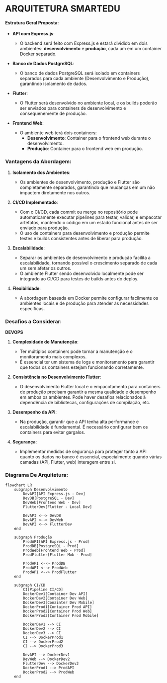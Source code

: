 
# ARQUITETURA SMARTEDU

#### Estrutura Geral Proposta:
- **API com Express.js**:
  - O backend será feito com Express.js e estará dividido em dois ambientes: **desenvolvimento** e **produção**, cada um em um container Docker separado.

- **Banco de Dados PostgreSQL**:
  - O banco de dados PostgreSQL será isolado em containers separados para cada ambiente (Desenvolvimento e Produção), garantindo isolamento de dados.

- **Flutter**:
  - O Flutter será desenvolvido no ambiente local, e os builds poderão ser enviados para containers de desenvolvimento e consequenemente de produção.

- **Frontend Web**:
  - O ambiente web terá dois containers:
    - **Desenvolvimento**: Container para o frontend web durante o desenvolvimento.
    - **Produção**: Container para o frontend web em produção.

### Vantagens da Abordagem:

1. **Isolamento dos Ambientes**:
   - Os ambientes de desenvolvimento, produção e Flutter são completamente separados, garantindo que mudanças em um não impactem diretamente nos outros.

2. **CI/CD Implementado**:
   - Com o CI/CD, cada commit ou merge no repositório pode automaticamente executar pipelines para testar, validar, e empacotar artefatos, mantendo o código em um estado funcional antes de ser enviado para produção.
   - O uso de containers para desenvolvimento e produção permite testes e builds consistentes antes de liberar para produção.

3. **Escalabilidade**:
   - Separar os ambientes de desenvolvimento e produção facilita a escalabilidade, tornando possível o crescimento separado de cada um sem afetar os outros.
   - O ambiente Flutter sendo desenvolvido localmente pode ser integrado ao CI/CD para testes de builds antes do deploy.

4. **Flexibilidade**:
   - A abordagem baseada em Docker permite configurar facilmente os ambientes locais e de produção para atender às necessidades específicas.

### Desafios a Considerar:
**DEVOPS**

1. **Complexidade de Manutenção**:
   - Ter múltiplos containers pode tornar a manutenção e o monitoramento mais complexos.
   - É essencial ter um sistema de logs e monitoramento para garantir que todos os containers estejam funcionando corretamente.

2. **Consistência no Desenvolvimento Flutter**:
   - O desenvolvimento Flutter local e o empacotamento para containers de produção precisam garantir a mesma qualidade e desempenho em ambos os ambientes. Pode haver desafios relacionados à dependência de bibliotecas, configurações de compilação, etc.

3. **Desempenho da API**:
   - Na produção, garantir que a API tenha alta performance e escalabilidade é fundamental. É necessário configurar bem os containers para evitar gargalos.

4. **Segurança**:
   - Implementar medidas de segurança para proteger tanto a API quanto os dados no banco é essencial, especialmente quando várias camadas (API, Flutter, web) interagem entre si.

### Diagrama De Arquitetura:

```mermaid
flowchart LR
    subgraph Desenvolvimento
        DevAPI[API Express.js - Dev]
        DevDB[PostgreSQL - Dev]
        DevWeb[Frontend Web - Dev]
        FlutterDev[Flutter - Local Dev]
        
        DevAPI <--> DevDB
        DevAPI <--> DevWeb
        DevAPI <--> FlutterDev
    end

    subgraph Produção
        ProdAPI[API Express.js - Prod]
        ProdDB[PostgreSQL - Prod]
        ProdWeb[Frontend Web - Prod]
        ProdFlutter[Flutter Mob - Prod]
        
        ProdAPI <--> ProdDB
        ProdAPI <--> ProdWeb
        ProdAPI <--> ProdFlutter
    end

    subgraph CI/CD
        CI[Pipeline CI/CD]
        DockerDev1[Container Dev API]
        DockerDev2[Container Dev Web]
        DockerDev3[Conainter Dev Mobile]
        DockerProd1[Container Prod API]
        DockerProd2[Container Prod Web]
        DockerProd3[Container Prod Mobile]

        DockerDev1 --> CI
        DockerDev2 --> CI
        DockerDev3 --> CI
        CI --> DockerProd1
        CI --> DockerProd2
        CI --> DockerProd3
        
        DevAPI --> DockerDev1
        DevWeb --> DockerDev2
        FlutterDev --> DockerDev3
        DockerProd1 --> ProdAPI
        DockerProd2 --> ProdWeb
    end


```
